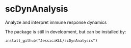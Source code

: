 # scDynAnalysis
Analyze and interpret immune response dynamics

The package is still in development, but can be installed by:
```
install_github("JessicaKLL/scDynAnalysis")
```
